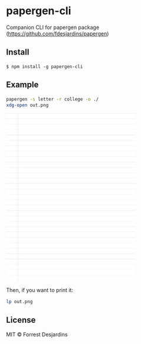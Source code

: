 # papergen-cli

Companion CLI for papergen package (https://github.com/fdesjardins/papergen)

## Install

```
$ npm install -g papergen-cli
```

## Example

```sh
papergen -s letter -r college -o ./
xdg-open out.png
```

<img src="https://github.com/fdesjardins/papergen-cli/blob/master/media/college-example.png" alt="college ruled (resized)" width=350 />

Then, if you want to print it:

```sh
lp out.png
```

## License

MIT © Forrest Desjardins
